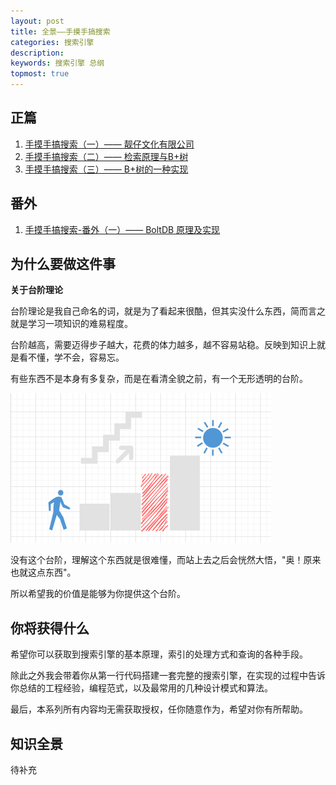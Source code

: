 ```yaml
---
layout: post
title: 全景——手摸手搞搜索
categories: 搜索引擎
description: 
keywords: 搜索引擎 总纲
topmost: true
---
```


## 正篇
1. [手摸手搞搜索（一）—— 靓仔文化有限公司](https://praline-byte.github.io/page/2020/11/16/ch1-%E6%95%B0%E7%BB%84%E4%B8%8E%E9%93%BE%E8%A1%A8/)
2. [手摸手搞搜索（二）—— 检索原理与B+树](https://praline-byte.github.io/page/2020/11/20/ch2-%E6%A3%80%E7%B4%A2%E5%8E%9F%E7%90%86%E4%B8%8E-B+%E6%A0%91/)
3. [手摸手搞搜索（三）—— B+树的一种实现](https://praline-byte.github.io/page/2020/11/29/ch3-B+%E6%A0%91%E7%9A%84%E4%B8%80%E7%A7%8D%E5%AE%9E%E7%8E%B0/)

## 番外
1. [手摸手搞搜索-番外（一）—— BoltDB 原理及实现](https://praline-byte.github.io/page/2020/11/06/ch3%E5%8A%A0%E9%A4%90-BoltDB%E6%BA%90%E7%A0%81%E5%AE%9E%E7%8E%B0/)


## 为什么要做这件事

**关于台阶理论**

台阶理论是我自己命名的词，就是为了看起来很酷，但其实没什么东西，简而言之就是学习一项知识的难易程度。

台阶越高，需要迈得步子越大，花费的体力越多，越不容易站稳。反映到知识上就是看不懂，学不会，容易忘。

有些东西不是本身有多复杂，而是在看清全貌之前，有一个无形透明的台阶。

![](/images/posts/手摸手搞搜索_images/台阶理论.png)

没有这个台阶，理解这个东西就是很难懂，而站上去之后会恍然大悟，"奥！原来也就这点东西"。

所以希望我的价值是能够为你提供这个台阶。

## 你将获得什么

希望你可以获取到搜索引擎的基本原理，索引的处理方式和查询的各种手段。

除此之外我会带着你从第一行代码搭建一套完整的搜索引擎，在实现的过程中告诉你总结的工程经验，编程范式，以及最常用的几种设计模式和算法。

最后，本系列所有内容均无需获取授权，任你随意作为，希望对你有所帮助。

## 知识全景

待补充

